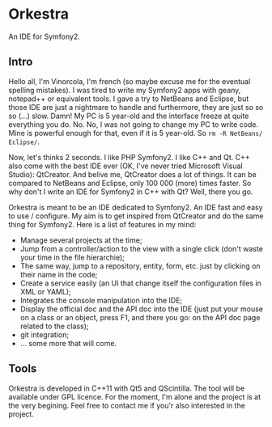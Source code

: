 Orkestra
========

An IDE for Symfony2.

Intro
-----

Hello all, I'm Vinorcola, I'm french (so maybe excuse me for the eventual spelling mistakes). I was tired to write my Symfony2 apps with geany, notepad++ or equivalent tools. I gave a try to NetBeans and Eclipse, but those IDE are just a nightmare to handle and furthermore, they are just so so so (...) slow. Damn! My PC is 5 year-old and the interface freeze at quite everything you do. No. No, I was not going to change my PC to write code. Mine is powerful enough for that, even if it is 5 year-old. So `rm -R NetBeans/ Eclipse/`.

Now, let's thinks 2 seconds. I like PHP Symfony2. I like C++ and Qt. C++ also come with the best IDE ever (OK, I've never tried Microsoft Visual Studio): QtCreator. And belive me, QtCreator does a lot of things. It can be compared to NetBeans and Eclipse, only 100 000 (more) times faster. So why don't I write an IDE for Symfony2 in C++ with Qt? Well, there you go.

Orkestra is meant to be an IDE dedicated to Symfony2. An IDE fast and easy to use / configure. My aim is to get inspired from QtCreator and do the same thing for Symfony2. Here is a list of features in my mind:

* Manage several projects at the time;
* Jump from a controller/action to the view with a single click (don't waste your time in the file hierarchie);
* The same way, jump to a repository, entity, form, etc. just by clicking on their name in the code;
* Create a service easily (an UI that change itself the configuration files in XML or YAML);
* Integrates the console manipulation into the IDE;
* Display the official doc and the API doc into the IDE (just put your mouse on a class or an object, press F1, and there you go: on the API doc page related to the class);
* git integration;
* ... some more that will come.

Tools
-----

Orkestra is developed in C++11 with Qt5 and QScintilla. The tool will be available under GPL licence. For the moment, I'm alone and the project is at the very begining. Feel free to contact me if you'r also interested in the project.
